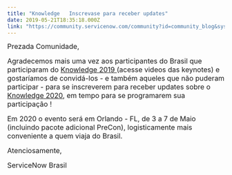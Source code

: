 ```yaml
---
title: "Knowledge   Inscrevase para receber updates"
date: 2019-05-21T18:35:18.000Z
link: "https://community.servicenow.com/community?id=community_blog&sys_id=1dbe27a9db2d77044819fb2439961946"
---
```

<p><span style="font-size: 12pt;">Prezada Comunidade, </span></p>
<p><span style="font-size: 12pt;">Agradecemos mais uma vez aos participantes do Brasil que participaram do <a href="https://knowledge.servicenow.com/video-library.html" rel="nofollow">Knowledge 2019 </a>(acesse videos das keynotes) e gostaríamos de convidá-los - e também aqueles que não puderam participar - para se inscreverem para receber updates sobre o <a href="https://knowledge.servicenow.com/get-updates.html" rel="nofollow">Knowledge 2020</a>, em tempo para se programarem sua participação ! </span></p>
<p><span style="font-size: 12pt;">Em 2020 o evento será em Orlando - FL, de 3 a 7 de Maio (incluindo pacote adicional PreCon), logisticamente mais conveniente a quem viaja do Brasil. </span></p>
<p><span style="font-size: 12pt;">Atenciosamente, </span></p>
<p><span style="font-size: 12pt;">ServiceNow Brasil </span></p>